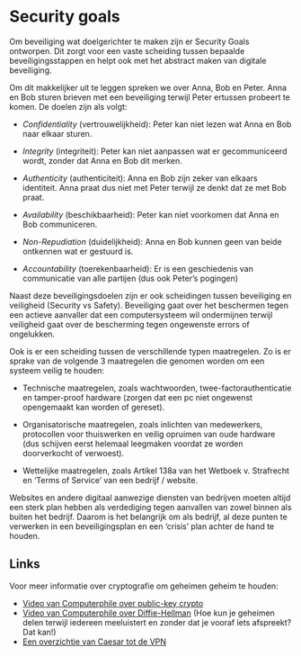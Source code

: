 Security goals
=================

Om beveiliging wat doelgerichter te maken zijn er Security Goals
ontworpen. Dit zorgt voor een vaste scheiding tussen bepaalde
beveiligingsstappen en helpt ook met het abstract maken van digitale
beveiliging.

Om dit makkelijker uit te leggen spreken we over Anna, Bob en Peter.
Anna en Bob sturen brieven met een beveiliging terwijl Peter ertussen
probeert te komen. De doelen zijn als volgt:

-   _Confidentiality_ (vertrouwelijkheid): Peter kan niet lezen wat Anna
    en Bob naar elkaar sturen.

-   _Integrity_ (integriteit): Peter kan niet aanpassen wat er
    gecommuniceerd wordt, zonder dat Anna en Bob dit merken.

-   _Authenticity_ (authenticiteit): Anna en Bob zijn zeker van elkaars
    identiteit. Anna praat dus niet met Peter terwijl ze denkt dat ze
    met Bob praat.

-   _Availability_ (beschikbaarheid): Peter kan niet voorkomen dat Anna en
    Bob communiceren.

-   _Non-Repudiation_ (duidelijkheid): Anna en Bob kunnen geen van beide
    ontkennen wat er gestuurd is.

-   _Accountability_ (toerekenbaarheid): Er is een geschiedenis van
    communicatie van alle partijen (dus ook Peter’s pogingen)

Naast deze beveiligingsdoelen zijn er ook scheidingen tussen beveiliging
en veiligheid (Security vs Safety). Beveiliging gaat over het beschermen
tegen een actieve aanvaller dat een computersysteem wil ondermijnen
terwijl veiligheid gaat over de bescherming tegen ongewenste errors of
ongelukken.

Ook is er een scheiding tussen de verschillende typen maatregelen. Zo is
er sprake van de volgende 3 maatregelen die genomen worden om een
systeem veilig te houden:

-   Technische maatregelen, zoals wachtwoorden, twee-factorauthenticatie
    en tamper-proof hardware (zorgen dat een pc niet ongewenst
    opengemaakt kan worden of gereset).

-   Organisatorische maatregelen, zoals inlichten van medewerkers,
    protocollen voor thuiswerken en veilig opruimen van oude hardware
    (dus schijven eerst helemaal leegmaken voordat ze worden
    doorverkocht of verwoest).

-   Wettelijke maatregelen, zoals Artikel 138a van het Wetboek v.
    Strafrecht en ‘Terms of Service’ van een bedrijf / website.

Websites en andere digitaal aanwezige diensten van bedrijven moeten
altijd een sterk plan hebben als verdediging tegen aanvallen van zowel
binnen als buiten het bedrijf. Daarom is het belangrijk om als bedrijf,
al deze punten te verwerken in een beveiligingsplan en een ‘crisis’ plan
achter de hand te houden.

Links
-----

Voor meer informatie over cryptografie om geheimen geheim te houden:

- [Video van Computerphile over public-key crypto](https://www.youtube.com/watch?v=GSIDS_lvRv4)
- [Video van Computerphile over Diffie-Hellman](https://www.youtube.com/watch?v=NmM9HA2MQGI) (Hoe kun je geheimen delen terwijl iedereen meeluistert en zonder dat je vooraf iets afspreekt? Dat kan!)
- [Een overzichtje van Caesar tot de VPN](https://thebestvpn.com/cryptography/)
